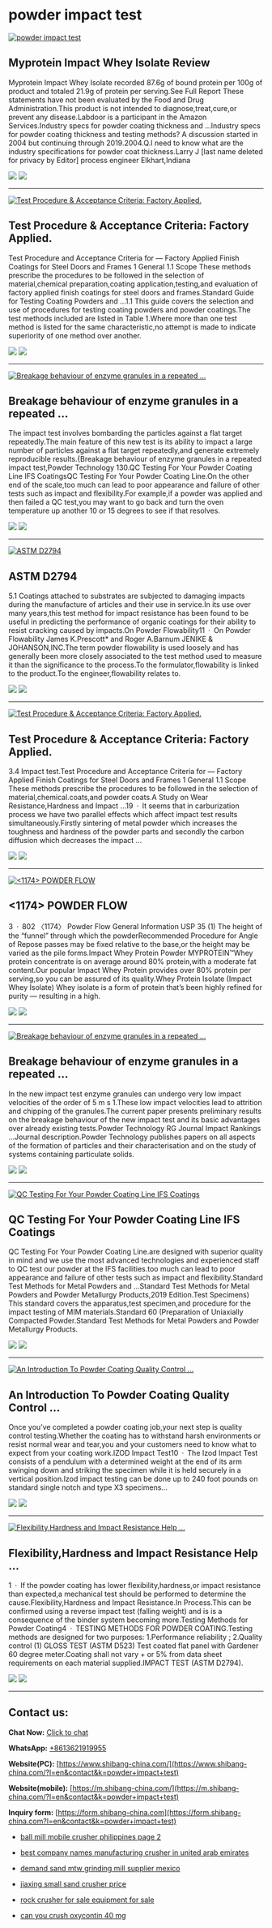 # powder impact test

<a href="https://swt.shibang-china.com/?l=en&img&k=powder+impact+test" target="_blank">![powder impact test](http://static.shibang-china.com/all-800x300/350.jpg)</a>

## Myprotein Impact Whey Isolate Review
Myprotein Impact Whey Isolate recorded 87.6g of bound protein per 100g of product and totaled 21.9g of protein per serving.See Full Report These statements have not been evaluated by the Food and Drug Administration.This product is not intended to diagnose,treat,cure,or prevent any disease.Labdoor is a participant in the Amazon Services.Industry specs for powder coating thickness and …Industry specs for powder coating thickness and testing methods? A discussion started in 2004 but continuing through 2019.2004.Q.I need to know what are the industry specifications for powder coat thickness.Larry J [last name deleted for privacy by Editor] process engineer Elkhart,Indiana


<a href="https://whatsapp.shibangsoft.com/WhatsApp.php" target="_blank" title="WhatsApp">![](http://static.shibang-china.com/icon/whatsapp.png)</a> <a href="https://swt.shibang-china.com/?l=en&icon&k=powder+impact+test" target="_blank">![](http://static.shibang-china.com/icon/chat-en.png)</a>

---

<a href="https://swt.shibang-china.com/?l=en&img&k=powder+impact+test" target="_blank">![Test Procedure &amp; Acceptance Criteria: Factory Applied.](http://static.shibang-china.com/all-800x300/801.jpg)</a>

## Test Procedure &amp; Acceptance Criteria: Factory Applied.
Test Procedure and Acceptance Criteria for — Factory Applied Finish Coatings for Steel Doors and Frames 1 General 1.1 Scope These methods prescribe the procedures to be followed in the selection of material,chemical preparation,coating application,testing,and evaluation of factory applied finish coatings for steel doors and frames.Standard Guide for Testing Coating Powders and …1.1 This guide covers the selection and use of procedures for testing coating powders and powder coatings.The test methods included are listed in Table 1.Where more than one test method is listed for the same characteristic,no attempt is made to indicate superiority of one method over another.


<a href="https://whatsapp.shibangsoft.com/WhatsApp.php" target="_blank" title="WhatsApp">![](http://static.shibang-china.com/icon/whatsapp.png)</a> <a href="https://swt.shibang-china.com/?l=en&icon&k=powder+impact+test" target="_blank">![](http://static.shibang-china.com/icon/chat-en.png)</a>

---

<a href="https://swt.shibang-china.com/?l=en&img&k=powder+impact+test" target="_blank">![Breakage behaviour of enzyme granules in a repeated …](http://static.shibang-china.com/all-800x300/195.jpg)</a>

## Breakage behaviour of enzyme granules in a repeated …
The impact test involves bombarding the particles against a flat target repeatedly.The main feature of this new test is its ability to impact a large number of particles against a flat target repeatedly,and generate extremely reproducible results.{Breakage behaviour of enzyme granules in a repeated impact test,Powder Technology 130.QC Testing For Your Powder Coating Line IFS CoatingsQC Testing For Your Powder Coating Line.On the other end of the scale,too much can lead to poor appearance and failure of other tests such as impact and flexibility.For example,if a powder was applied and then failed a QC test,you may want to go back and turn the oven temperature up another 10 or 15 degrees to see if that resolves.


<a href="https://whatsapp.shibangsoft.com/WhatsApp.php" target="_blank" title="WhatsApp">![](http://static.shibang-china.com/icon/whatsapp.png)</a> <a href="https://swt.shibang-china.com/?l=en&icon&k=powder+impact+test" target="_blank">![](http://static.shibang-china.com/icon/chat-en.png)</a>

---

<a href="https://swt.shibang-china.com/?l=en&img&k=powder+impact+test" target="_blank">![ASTM D2794](http://static.shibang-china.com/all-800x300/1158.jpg)</a>

## ASTM D2794
5.1 Coatings attached to substrates are subjected to damaging impacts during the manufacture of articles and their use in service.In its use over many years,this test method for impact resistance has been found to be useful in predicting the performance of organic coatings for their ability to resist cracking caused by impacts.On Powder Flowability11&ensp;&#0183;&ensp;On Powder Flowability James K.Prescott* and Roger A.Barnum JENIKE &amp; JOHANSON,INC.The term powder flowability is used loosely and has generally been more closely associated to the test method used to measure it than the significance to the process.To the formulator,flowability is linked to the product.To the engineer,flowability relates to.


<a href="https://whatsapp.shibangsoft.com/WhatsApp.php" target="_blank" title="WhatsApp">![](http://static.shibang-china.com/icon/whatsapp.png)</a> <a href="https://swt.shibang-china.com/?l=en&icon&k=powder+impact+test" target="_blank">![](http://static.shibang-china.com/icon/chat-en.png)</a>

---

<a href="https://swt.shibang-china.com/?l=en&img&k=powder+impact+test" target="_blank">![Test Procedure &amp; Acceptance Criteria: Factory Applied.](http://static.shibang-china.com/all-800x300/302.jpg)</a>

## Test Procedure &amp; Acceptance Criteria: Factory Applied.
3.4 Impact test.Test Procedure and Acceptance Criteria for — Factory Applied Finish Coatings for Steel Doors and Frames 1 General 1.1 Scope These methods prescribe the procedures to be followed in the selection of material,chemical.coats,and powder coats.A Study on Wear Resistance,Hardness and Impact …19&ensp;&#0183;&ensp;It seems that in carburization process we have two parallel effects which affect impact test results simultaneously.Firstly sintering of metal powder which increases the toughness and hardness of the powder parts and secondly the carbon diffusion which decreases the impact …


<a href="https://whatsapp.shibangsoft.com/WhatsApp.php" target="_blank" title="WhatsApp">![](http://static.shibang-china.com/icon/whatsapp.png)</a> <a href="https://swt.shibang-china.com/?l=en&icon&k=powder+impact+test" target="_blank">![](http://static.shibang-china.com/icon/chat-en.png)</a>

---

<a href="https://swt.shibang-china.com/?l=en&img&k=powder+impact+test" target="_blank">![&lt;1174&gt; POWDER FLOW](http://static.shibang-china.com/all-800x300/882.jpg)</a>

## &lt;1174&gt; POWDER FLOW
3&ensp;&#0183;&ensp;802 〈1174〉 Powder Flow General Information USP 35 (1) The height of the “funnel” through which the powderRecommended Procedure for Angle of Repose passes may be fixed relative to the base,or the height may be varied as the pile forms.Impact Whey Protein Powder MYPROTEIN™Whey protein concentrate is on average around 80% protein,with a moderate fat content.Our popular Impact Whey Protein provides over 80% protein per serving,so you can be assured of its quality.Whey Protein Isolate (Impact Whey Isolate) Whey isolate is a form of protein that’s been highly refined for purity — resulting in a high.


<a href="https://whatsapp.shibangsoft.com/WhatsApp.php" target="_blank" title="WhatsApp">![](http://static.shibang-china.com/icon/whatsapp.png)</a> <a href="https://swt.shibang-china.com/?l=en&icon&k=powder+impact+test" target="_blank">![](http://static.shibang-china.com/icon/chat-en.png)</a>

---

<a href="https://swt.shibang-china.com/?l=en&img&k=powder+impact+test" target="_blank">![Breakage behaviour of enzyme granules in a repeated …](http://static.shibang-china.com/all-800x300/19.jpg)</a>

## Breakage behaviour of enzyme granules in a repeated …
In the new impact test enzyme granules can undergo very low impact velocities of the order of 5 m s 1.These low impact velocities lead to attrition and chipping of the granules.The current paper presents preliminary results on the breakage behaviour of the new impact test and its basic advantages over already existing tests.Powder Technology RG Journal Impact Rankings …Journal description.Powder Technology publishes papers on all aspects of the formation of particles and their characterisation and on the study of systems containing particulate solids.


<a href="https://whatsapp.shibangsoft.com/WhatsApp.php" target="_blank" title="WhatsApp">![](http://static.shibang-china.com/icon/whatsapp.png)</a> <a href="https://swt.shibang-china.com/?l=en&icon&k=powder+impact+test" target="_blank">![](http://static.shibang-china.com/icon/chat-en.png)</a>

---

<a href="https://swt.shibang-china.com/?l=en&img&k=powder+impact+test" target="_blank">![QC Testing For Your Powder Coating Line IFS Coatings](http://static.shibang-china.com/all-800x300/51.jpg)</a>

## QC Testing For Your Powder Coating Line IFS Coatings
QC Testing For Your Powder Coating Line.are designed with superior quality in mind and we use the most advanced technologies and experienced staff to QC test our powder at the IFS facilities.too much can lead to poor appearance and failure of other tests such as impact and flexibility.Standard Test Methods for Metal Powders and …Standard Test Methods for Metal Powders and Powder Metallurgy Products,2019 Edition.Test Specimens) This standard covers the apparatus,test specimen,and procedure for the impact testing of MIM materials.Standard 60 (Preparation of Uniaxially Compacted Powder.Standard Test Methods for Metal Powders and Powder Metallurgy Products.


<a href="https://whatsapp.shibangsoft.com/WhatsApp.php" target="_blank" title="WhatsApp">![](http://static.shibang-china.com/icon/whatsapp.png)</a> <a href="https://swt.shibang-china.com/?l=en&icon&k=powder+impact+test" target="_blank">![](http://static.shibang-china.com/icon/chat-en.png)</a>

---

<a href="https://swt.shibang-china.com/?l=en&img&k=powder+impact+test" target="_blank">![An Introduction To Powder Coating Quality Control …](http://static.shibang-china.com/all-800x300/1530.jpg)</a>

## An Introduction To Powder Coating Quality Control …
Once you’ve completed a powder coating job,your next step is quality control testing.Whether the coating has to withstand harsh environments or resist normal wear and tear,you and your customers need to know what to expect from your coating work.IZOD Impact Test10&ensp;&#0183;&ensp;The Izod Impact Test consists of a pendulum with a determined weight at the end of its arm swinging down and striking the specimen while it is held securely in a vertical position.Izod impact testing can be done up to 240 foot pounds on standard single notch and type X3 specimens…


<a href="https://whatsapp.shibangsoft.com/WhatsApp.php" target="_blank" title="WhatsApp">![](http://static.shibang-china.com/icon/whatsapp.png)</a> <a href="https://swt.shibang-china.com/?l=en&icon&k=powder+impact+test" target="_blank">![](http://static.shibang-china.com/icon/chat-en.png)</a>

---

<a href="https://swt.shibang-china.com/?l=en&img&k=powder+impact+test" target="_blank">![Flexibility,Hardness and Impact Resistance Help …](http://static.shibang-china.com/all-800x300/1130.jpg)</a>

## Flexibility,Hardness and Impact Resistance Help …
1&ensp;&#0183;&ensp;If the powder coating has lower flexibility,hardness,or impact resistance than expected,a mechanical test should be performed to determine the cause.Flexibility,Hardness and Impact Resistance.In Process.This can be confirmed using a reverse impact test (falling weight) and is is a consequence of the binder system becoming more.Testing Methods for Powder Coating4&ensp;&#0183;&ensp;TESTING METHODS FOR POWDER COATING.Testing methods are designed for two purposes: 1.Performance reliability ; 2.Quality control (1) GLOSS TEST (ASTM D523) Test coated flat panel with Gardener 60 degree meter.Coating shall not vary + or 5% from data sheet requirements on each material supplied.IMPACT TEST (ASTM D2794).


<a href="https://whatsapp.shibangsoft.com/WhatsApp.php" target="_blank" title="WhatsApp">![](http://static.shibang-china.com/icon/whatsapp.png)</a> <a href="https://swt.shibang-china.com/?l=en&icon&k=powder+impact+test" target="_blank">![](http://static.shibang-china.com/icon/chat-en.png)</a>

---
## Contact us:

**Chat Now:** [Click to chat](https://swt.shibang-china.com?l=en&contact&k=powder+impact+test)

**WhatsApp:**  [+8613621919955](https://whatsapp.shibangsoft.com/WhatsApp.php)

**Website(PC):** [https://www.shibang-china.com/](https://www.shibang-china.com/?l=en&contact&k=powder+impact+test)

**Website(mobile):** [https://m.shibang-china.com/](https://m.shibang-china.com/?l=en&contact&k=powder+impact+test)

**Inquiry form:** [https://form.shibang-china.com](https://form.shibang-china.com?l=en&contact&k=powder+impact+test)

* [ball mill mobile crusher philippines page 2](../145/ball%20mill%20mobile%20crusher%20philippines%20page%202.md)

* [best company names manufacturing crusher in united arab emirates](../148/best%20company%20names%20manufacturing%20crusher%20in%20united%20arab%20emirates.md)

* [demand sand mtw grinding mill supplier mexico](../148/demand%20sand%20mtw%20grinding%20mill%20supplier%20mexico.md)

* [jiaxing small sand crusher price](../150/jiaxing%20small%20sand%20crusher%20price.md)

* [rock crusher for sale equipment for sale](../147/rock%20crusher%20for%20sale%20equipment%20for%20sale.md)

* [can you crush oxycontin 40 mg](../144/can%20you%20crush%20oxycontin%2040%20mg.md)